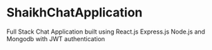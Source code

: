 # ShaikhChatApplication
Full Stack Chat Application built using React.js Express.js Node.js and Mongodb with JWT authentication
